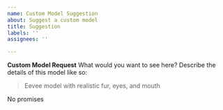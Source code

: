 ```yaml
---
name: Custom Model Suggestion
about: Suggest a custom model
title: Suggestion
labels: ''
assignees: ''

---
```


**Custom Model Request**
What would you want to see here? Describe the details of this model like so:
> Eevee model with realistic fur, eyes, and mouth

No promises

